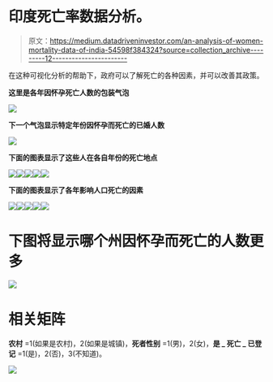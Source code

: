 # 印度死亡率数据分析。

> 原文：<https://medium.datadriveninvestor.com/an-analysis-of-women-mortality-data-of-india-54598f384324?source=collection_archive---------12----------------------->

在这种可视化分析的帮助下，政府可以了解死亡的各种因素，并可以改善其政策。

**这里是各年因怀孕死亡人数的包装气泡**

![](img/7d5e98bf9bb0d1a88928c81e91c42691.png)

**下一个气泡显示特定年份因怀孕而死亡的已婚人数**

![](img/78a7e3606b382d1e8a98cc3d56ea224b.png)

**下面的图表显示了这些人在各自年份的死亡地点**

![](img/2c5a5fddd9ca5ec92bb0b53de1219381.png)![](img/eb2e0581c615dcb1d9a51fa5ffa93696.png)![](img/ea48eb3b0e6f0940980620f4e70ace58.png)![](img/b907d617ddc0c537e113f045c997e745.png)![](img/ee8086353bdb8124164afa77cf630f30.png)

**下面的图表显示了各年影响人口死亡的因素**

![](img/62fb57c7c0b13334bccdb5a21e3388fa.png)![](img/9a1dc78280162e13f96725dd44148ec1.png)![](img/5d3b0ffedd2ddb7eb1651bc6e33ad48d.png)![](img/58f565bb16e0133ad0c8dd7a1e18533b.png)![](img/2614f509b05d34dc644057cb08de754b.png)

# 下图将显示哪个州因怀孕而死亡的人数更多

![](img/b045d51f7b400db7ab4d1babced5e0bc.png)

# **相关矩阵**

**农村** =1(如果是农村)，2(如果是城镇)，**死者性别** =1(男)，2(女)，**是 _ 死亡 _ 已登记** =1(是)，2(否)，3(不知道)。

![](img/c99e02675bce674cfc059cbfacd1b2e2.png)